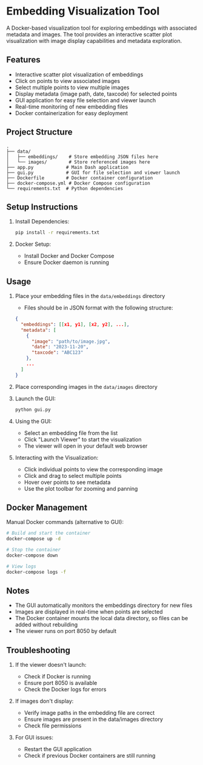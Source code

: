 # Embedding Visualization Tool

A Docker-based visualization tool for exploring embeddings with associated metadata and images. The tool provides an interactive scatter plot visualization with image display capabilities and metadata exploration.

## Features

- Interactive scatter plot visualization of embeddings
- Click on points to view associated images
- Select multiple points to view multiple images
- Display metadata (image path, date, taxcode) for selected points
- GUI application for easy file selection and viewer launch
- Real-time monitoring of new embedding files
- Docker containerization for easy deployment

## Project Structure

```
.
├── data/
│   ├── embeddings/    # Store embedding JSON files here
│   └── images/        # Store referenced images here
├── app.py            # Main Dash application
├── gui.py            # GUI for file selection and viewer launch
├── Dockerfile        # Docker container configuration
├── docker-compose.yml # Docker Compose configuration
└── requirements.txt  # Python dependencies
```

## Setup Instructions

1. Install Dependencies:
   ```bash
   pip install -r requirements.txt
   ```

2. Docker Setup:
   - Install Docker and Docker Compose
   - Ensure Docker daemon is running

## Usage

1. Place your embedding files in the `data/embeddings` directory
   - Files should be in JSON format with the following structure:
   ```json
   {
     "embeddings": [[x1, y1], [x2, y2], ...],
     "metadata": [
       {
         "image": "path/to/image.jpg",
         "date": "2023-11-20",
         "taxcode": "ABC123"
       },
       ...
     ]
   }
   ```

2. Place corresponding images in the `data/images` directory

3. Launch the GUI:
   ```bash
   python gui.py
   ```

4. Using the GUI:
   - Select an embedding file from the list
   - Click "Launch Viewer" to start the visualization
   - The viewer will open in your default web browser

5. Interacting with the Visualization:
   - Click individual points to view the corresponding image
   - Click and drag to select multiple points
   - Hover over points to see metadata
   - Use the plot toolbar for zooming and panning

## Docker Management

Manual Docker commands (alternative to GUI):

```bash
# Build and start the container
docker-compose up -d

# Stop the container
docker-compose down

# View logs
docker-compose logs -f
```

## Notes

- The GUI automatically monitors the embeddings directory for new files
- Images are displayed in real-time when points are selected
- The Docker container mounts the local data directory, so files can be added without rebuilding
- The viewer runs on port 8050 by default

## Troubleshooting

1. If the viewer doesn't launch:
   - Check if Docker is running
   - Ensure port 8050 is available
   - Check the Docker logs for errors

2. If images don't display:
   - Verify image paths in the embedding file are correct
   - Ensure images are present in the data/images directory
   - Check file permissions

3. For GUI issues:
   - Restart the GUI application
   - Check if previous Docker containers are still running
